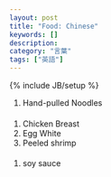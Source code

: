 ```yaml
---
layout: post
title: "Food: Chinese"
keywords: []
description: 
category: "言葉"
tags: ["英語"]
---
```

{% include JB/setup %}

1. Hand-pulled Noodles



####
1. Chicken Breast
2. Egg White
3. Peeled shrimp


####
1. soy sauce
